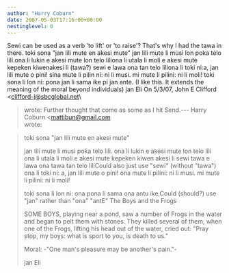 ```yaml
---
author: "Harry Coburn"
date: 2007-05-03T17:16:00+00:00
nestinglevel: 0
---
```

Sewi can be used as a verb 'to lift' or 'to raise'? That's why I had the tawa in there. toki sona "jan lili mute en akesi mute" jan lili mute li musi lon poka telo lili.ona li lukin e akesi mute lon telo liliona li utala li moli e akesi mute kepeken kiwenakesi li (tawa?) sewi e lawa ona tan telo liliona li toki ni:a, jan lili mute o pini! sina mute li pilin ni: ni li musi. mi mute li pilini: ni li moli! toki sona li lon ni: pona jan li sama ike pi jan ante. (I like this. It extends the meaning of the moral beyond individuals) jan Eli On 5/3/07, John E Clifford <[clifford-j@sbcglobal.net](mailto://clifford-j@sbcglobal.net)\
> wrote:
Further thought that come as some as I hit Send.---
 Harry Coburn <[mattibun@gmail.com](mailto://mattibun@gmail.com)\
> wrote:

> toki sona "jan lili mute en akesi mute"
> 
> jan lili mute li musi poka telo lili.
> ona li lukin e akesi mute lon telo lili
> ona li utala li moli e akesi mute kepeken kiwen
> akesi li sewi tawa e lawa ona tawa tan telo liliCould also just use "sewi" (without "tawa")
> ona li toki ni:
> a, jan lili mute o pini! ona mute li pilini: ni li musi. mi mute li pilini:
> ni li moli!
> 
> toki sona li lon ni: ona pona li sama ona antu ike.Could (should?) use "jan" rather than "ona" "antE"
> The Boys and the Frogs
> 
> SOME BOYS, playing near a pond, saw a number of Frogs in the water
> and began to pelt them with stones. They killed several of them, when
> one of the Frogs, lifting his head out of the water, cried out: "Pray
> stop, my boys: what is sport to you, is death to us."
> 
> Moral: -"One man's pleasure may be another's pain."-
> 
> 
> 
> jan Eli
>